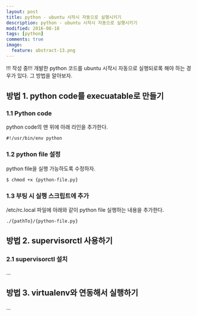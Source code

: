 ```yaml
---
layout: post
title: python - ubuntu 시작시 자동으로 실행시키기
description: python - ubuntu 시작시 자동으로 실행시키기
modified: 2016-08-18
tags: [python]
comments: true
image:
  feature: abstract-13.png
---
```

!!! 작성 중!!!
개발한 python 코드를 ubuntu 시작시 자동으로 실행되로록 해야 하는 경우가 있다. 그 방법을 알아보자. 

## 방법 1. python code를 execuatable로 만들기 

### 1.1 Python code

python code의 맨 위에 아래 라인을 추가한다. 

```
#!/usr/bin/env python
```

### 1.2 python file 설정 

python file을 실행 가능하도록 수정하자. 

```
$ chmod +x {python-file.py} 
```

### 1.3 부팅 시 실행 스크립트에 추가

/etc/rc.local 파일에 아래와 같이 python file 실행하는 내용을 추가한다. 

```
./{pathTo}/{python-file.py}
```

## 방법 2. supervisorctl 사용하기 

### 2.1 supervisorctl 설치

...


## 방법 3. virtualenv와 연동해서 실행하기 

...

